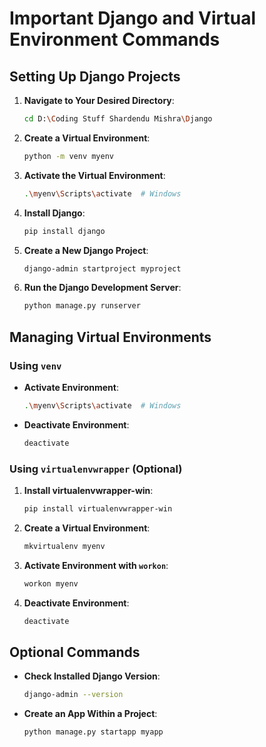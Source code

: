 # Important Django and Virtual Environment Commands

## Setting Up Django Projects

1. **Navigate to Your Desired Directory**:
   ```bash
   cd D:\Coding Stuff Shardendu Mishra\Django
   ```

2. **Create a Virtual Environment**:
   ```bash
   python -m venv myenv
   ```

3. **Activate the Virtual Environment**:
   ```bash
   .\myenv\Scripts\activate  # Windows
   ```

4. **Install Django**:
   ```bash
   pip install django
   ```

5. **Create a New Django Project**:
   ```bash
   django-admin startproject myproject
   ```

6. **Run the Django Development Server**:
   ```bash
   python manage.py runserver
   ```

## Managing Virtual Environments

### Using `venv`
- **Activate Environment**:
  ```bash
  .\myenv\Scripts\activate  # Windows
  ```

- **Deactivate Environment**:
  ```bash
  deactivate
  ```

### Using `virtualenvwrapper` (Optional)
1. **Install virtualenvwrapper-win**:
   ```bash
   pip install virtualenvwrapper-win
   ```

2. **Create a Virtual Environment**:
   ```bash
   mkvirtualenv myenv
   ```

3. **Activate Environment with `workon`**:
   ```bash
   workon myenv
   ```

4. **Deactivate Environment**:
   ```bash
   deactivate
   ```

## Optional Commands

- **Check Installed Django Version**:
  ```bash
  django-admin --version
  ```

- **Create an App Within a Project**:
  ```bash
  python manage.py startapp myapp
  ```
